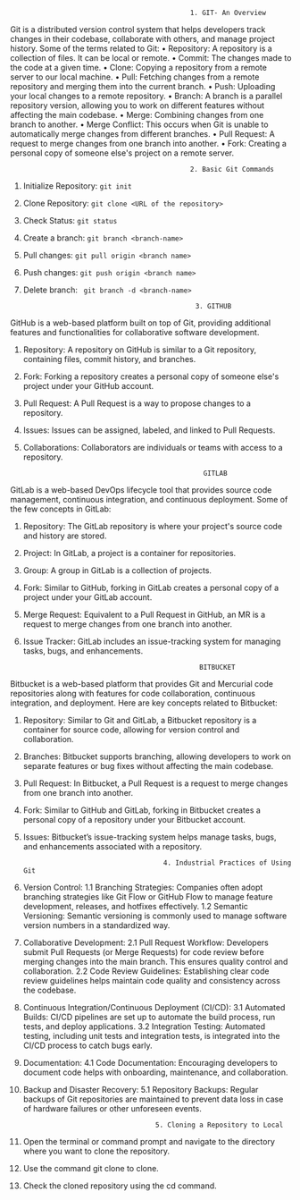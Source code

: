                                                  1. GIT- An Overview
Git is a distributed version control system that helps developers track changes in their codebase, collaborate with others, and manage project history.
Some of the terms related to Git:
•	Repository: A repository is a collection of files. It can be local or remote.
•	Commit: The changes made to the code at a given time.
•	Clone: Copying a repository from a remote server to our local machine.
•	Pull: Fetching changes from a remote repository and merging them into the current branch.
•	Push: Uploading your local changes to a remote repository.
•	Branch: A branch is a parallel repository version, allowing you to work on different features without affecting the main codebase.
•	Merge: Combining changes from one branch to another.
•	Merge Conflict: This occurs when Git is unable to automatically merge changes from different branches.
•	Pull Request: A request to merge changes from one branch into another.
•	Fork: Creating a personal copy of someone else's project on a remote server.



                                                 2. Basic Git Commands
1. Initialize Repository: `git init`
2. Clone Repository: `git clone <URL of the repository>`
3. Check Status: `git status`
4. Create a branch: `git branch <branch-name>`
5. Pull changes: `git pull origin <branch name>`
6. Push changes: `git push origin <branch name>`
7. Delete branch: ` git branch -d <branch-name>`



                                                  3. GITHUB
GitHub is a web-based platform built on top of Git, providing additional features and functionalities for collaborative software development.
1.	Repository: A repository on GitHub is similar to a Git repository, containing files, commit history, and branches.
2.	Fork: Forking a repository creates a personal copy of someone else's project under your GitHub account.
3.	Pull Request: A Pull Request is a way to propose changes to a repository.
4.	Issues: Issues can be assigned, labeled, and linked to Pull Requests.
5.	Collaborations: Collaborators are individuals or teams with access to a repository.


                                                     GITLAB
GitLab is a web-based DevOps lifecycle tool that provides source code management, continuous integration, and continuous deployment. Some of the few concepts in GitLab:
1.	Repository: The GitLab repository is where your project's source code and history are stored.
2.	 Project: In GitLab, a project is a container for repositories.
3.	Group: A group in GitLab is a collection of projects.
4.	Fork: Similar to GitHub, forking in GitLab creates a personal copy of a project under your GitLab account.
5.	Merge Request: Equivalent to a Pull Request in GitHub, an MR is a request to merge changes from one branch into another.
6.	Issue Tracker: GitLab includes an issue-tracking system for managing tasks, bugs, and enhancements.



                                                    BITBUCKET
Bitbucket is a web-based platform that provides Git and Mercurial code repositories along with features for code collaboration, continuous integration, and deployment. Here are key concepts related to Bitbucket:
1.	Repository: Similar to Git and GitLab, a Bitbucket repository is a container for source code, allowing for version control and collaboration.
2.	Branches: Bitbucket supports branching, allowing developers to work on separate features or bug fixes without affecting the main codebase.
3.	Pull Request: In Bitbucket, a Pull Request is a request to merge changes from one branch into another.
4.	Fork: Similar to GitHub and GitLab, forking in Bitbucket creates a personal copy of a repository under your Bitbucket account.
5.	Issues: Bitbucket’s issue-tracking system helps manage tasks, bugs, and enhancements associated with a repository.



                                           4. Industrial Practices of Using Git
1.	Version Control:
1.1	Branching Strategies: Companies often adopt branching strategies like Git Flow or GitHub Flow to manage feature development, releases, and hotfixes effectively.
1.2	Semantic Versioning: Semantic versioning is commonly used to manage software version numbers in a standardized way.

2.	Collaborative Development:
2.1	Pull Request Workflow: Developers submit Pull Requests (or Merge Requests) for code review before merging changes into the main branch. This ensures quality control and collaboration.
2.2	Code Review Guidelines: Establishing clear code review guidelines helps maintain code quality and consistency across the codebase.

3.	Continuous Integration/Continuous Deployment (CI/CD):
3.1	Automated Builds: CI/CD pipelines are set up to automate the build process, run tests, and deploy applications.
3.2	Integration Testing: Automated testing, including unit tests and integration tests, is integrated into the CI/CD process to catch bugs early.

4.	Documentation:
4.1	Code Documentation: Encouraging developers to document code helps with onboarding, maintenance, and collaboration.

5.	Backup and Disaster Recovery:
5.1	Repository Backups: Regular backups of Git repositories are maintained to prevent data loss in case of hardware failures or other unforeseen events.


                                         5. Cloning a Repository to Local
1. Open the terminal or command prompt and navigate to the directory where you want to clone the repository.
2. Use the command git clone <URL of the repository> to clone.
3. Check the cloned repository using the cd command.
 



